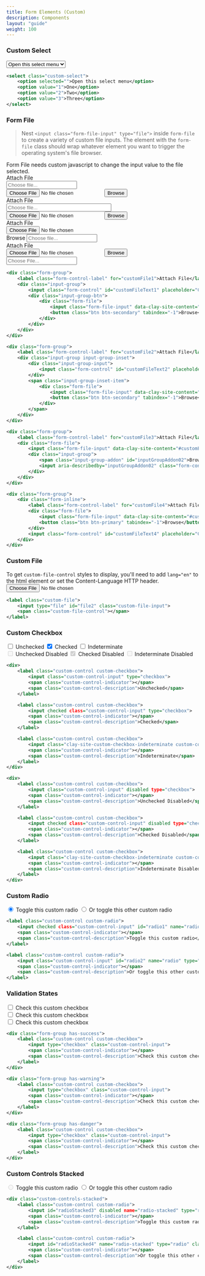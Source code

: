 ```yaml
---
title: Form Elements (Custom)
description: Components
layout: "guide"
weight: 100
---
```


<article id="1">

### Custom Select

<select class="custom-select">
	<option selected="">Open this select menu</option>
	<option value="1">One</option>
	<option value="2">Two</option>
	<option value="3">Three</option>
</select>

```xml
<select class="custom-select">
	<option selected="">Open this select menu</option>
	<option value="1">One</option>
	<option value="2">Two</option>
	<option value="3">Three</option>
</select>
```

</article>


<article id="2">

### Form File

> Nest `<input class="form-file-input" type="file">` inside `form-file` to create a variety of custom file inputs. The element with the `form-file` class should wrap whatever element you want to trigger the operating system's file browser.

<div class="alert alert-warning">
	Form File needs custom javascript to change the input value to the file selected.
</div>

<div class="form-group">
	<label class="form-control-label" for="customFile1">Attach File</label>
	<div class="input-group">
		<input class="form-control" id="customFileText1" placeholder="Choose file..." readonly type="text">
		<div class="input-group-btn">
			<div class="form-file">
				<input class="form-file-input" data-clay-site-content="#customFileText1" data-clay-site-toggle="file" id="customFile1" type="file">
				<button class="btn btn-secondary" tabindex="-1">Browse</button>
			</div>
		</div>
	</div>
</div>

<div class="form-group">
	<label class="form-control-label" for="customFile2">Attach File</label>
	<div class="input-group input-group-inset">
		<div class="input-group-input">
			<input class="form-control" id="customFileText2" placeholder="Choose file..." readonly type="text" style="padding-right: 92px;">
		</div>
		<span class="input-group-inset-item">
			<div class="form-file">
				<input class="form-file-input" data-clay-site-content="#customFileText2" data-clay-site-toggle="file" id="customFile2" type="file">
				<button class="btn btn-secondary" tabindex="-1">Browse</button>
			</div>
		</span>
	</div>
</div>

<div class="form-group">
	<label class="form-control-label" for="customFile3">Attach File</label>
	<div class="form-file">
		<input class="form-file-input" data-clay-site-content="#customFileText3" data-clay-site-toggle="file" id="customFile3" type="file">
		<div class="input-group">
			<span class="input-group-addon" id="inputGroupAddon02">Browse</span>
			<input aria-describedby="inputGroupAddon02" class="form-control" id="customFileText3" placeholder="Choose file..." tabindex="-1" type="text">
		</div>
	</div>
</div>

<div class="form-group">
	<div class="form-inline">
		<label class="form-control-label" for="customFile4">Attach File</label>
		<div class="form-file">
			<input class="form-file-input" data-clay-site-content="#customFileText4" data-clay-site-toggle="file" id="customFile4" type="file">
			<button class="btn btn-primary" tabindex="-1">Browse</button>
		</div>
		<input class="form-control" id="customFileText4" placeholder="Choose File..." readonly type="text">
	</div>
</div>

```xml
<div class="form-group">
	<label class="form-control-label" for="customFile1">Attach File</label>
	<div class="input-group">
		<input class="form-control" id="customFileText1" placeholder="Choose file..." readonly type="text">
		<div class="input-group-btn">
			<div class="form-file">
				<input class="form-file-input" data-clay-site-content="#customFileText1" data-clay-site-toggle="file" id="customFile1" type="file">
				<button class="btn btn-secondary" tabindex="-1">Browse</button>
			</div>
		</div>
	</div>
</div>

<div class="form-group">
	<label class="form-control-label" for="customFile2">Attach File</label>
	<div class="input-group input-group-inset">
		<div class="input-group-input">
			<input class="form-control" id="customFileText2" placeholder="Choose file..." readonly type="text" style="padding-right: 92px;">
		</div>
		<span class="input-group-inset-item">
			<div class="form-file">
				<input class="form-file-input" data-clay-site-content="#customFileText2" data-clay-site-toggle="file" id="customFile2" type="file">
				<button class="btn btn-secondary" tabindex="-1">Browse</button>
			</div>
		</span>
	</div>
</div>

<div class="form-group">
	<label class="form-control-label" for="customFile3">Attach File</label>
	<div class="form-file">
		<input class="form-file-input" data-clay-site-content="#customFileText3" data-clay-site-toggle="file" id="customFile3" type="file">
		<div class="input-group">
			<span class="input-group-addon" id="inputGroupAddon02">Browse</span>
			<input aria-describedby="inputGroupAddon02" class="form-control" id="customFileText3" placeholder="Choose file..." tabindex="-1" type="text">
		</div>
	</div>
</div>

<div class="form-group">
	<div class="form-inline">
		<label class="form-control-label" for="customFile4">Attach File</label>
		<div class="form-file">
			<input class="form-file-input" data-clay-site-content="#customFileText4" data-clay-site-toggle="file" id="customFile4" type="file">
			<button class="btn btn-primary" tabindex="-1">Browse</button>
		</div>
		<input class="form-control" id="customFileText4" placeholder="Choose File..." readonly type="text">
	</div>
</div>
```

</article>


<article id="3">

### Custom File

<div class="alert alert-warning">
	To get <code>custom-file-control</code> styles to display, you'll need to add <code>lang="en"</code> to the html element or set the Content-Language HTTP header.
</div>

<label class="custom-file">
	<input type="file" id="file2" class="custom-file-input">
	<span class="custom-file-control"></span>
</label>

```xml
<label class="custom-file">
	<input type="file" id="file2" class="custom-file-input">
	<span class="custom-file-control"></span>
</label>
```

</article>


<article id="4">

### Custom Checkbox

<div>
	<label class="custom-control custom-checkbox">
		<input class="custom-control-input" type="checkbox">
		<span class="custom-control-indicator"></span>
		<span class="custom-control-description">Unchecked</span>
	</label>
	<label class="custom-control custom-checkbox">
		<input checked class="custom-control-input" type="checkbox">
		<span class="custom-control-indicator"></span>
		<span class="custom-control-description">Checked</span>
	</label>
	<label class="custom-control custom-checkbox">
		<input class="clay-site-custom-checkbox-indeterminate custom-control-input" type="checkbox">
		<span class="custom-control-indicator"></span>
		<span class="custom-control-description">Indeterminate</span>
	</label>
</div>

<div>
	<label class="custom-control custom-checkbox">
		<input class="custom-control-input" disabled type="checkbox">
		<span class="custom-control-indicator"></span>
		<span class="custom-control-description">Unchecked Disabled</span>
	</label>
	<label class="custom-control custom-checkbox">
		<input checked class="custom-control-input" disabled type="checkbox">
		<span class="custom-control-indicator"></span>
		<span class="custom-control-description">Checked Disabled</span>
	</label>
	<label class="custom-control custom-checkbox">
		<input class="clay-site-custom-checkbox-indeterminate custom-control-input" disabled type="checkbox">
		<span class="custom-control-indicator"></span>
		<span class="custom-control-description">Indeterminate Disabled</span>
	</label>
</div>

```xml
<div>
	<label class="custom-control custom-checkbox">
		<input class="custom-control-input" type="checkbox">
		<span class="custom-control-indicator"></span>
		<span class="custom-control-description">Unchecked</span>
	</label>

	<label class="custom-control custom-checkbox">
		<input checked class="custom-control-input" type="checkbox">
		<span class="custom-control-indicator"></span>
		<span class="custom-control-description">Checked</span>
	</label>

	<label class="custom-control custom-checkbox">
		<input class="clay-site-custom-checkbox-indeterminate custom-control-input" type="checkbox">
		<span class="custom-control-indicator"></span>
		<span class="custom-control-description">Indeterminate</span>
	</label>
</div>

<div>
	<label class="custom-control custom-checkbox">
		<input class="custom-control-input" disabled type="checkbox">
		<span class="custom-control-indicator"></span>
		<span class="custom-control-description">Unchecked Disabled</span>
	</label>

	<label class="custom-control custom-checkbox">
		<input checked class="custom-control-input" disabled type="checkbox">
		<span class="custom-control-indicator"></span>
		<span class="custom-control-description">Checked Disabled</span>
	</label>

	<label class="custom-control custom-checkbox">
		<input class="clay-site-custom-checkbox-indeterminate custom-control-input" disabled type="checkbox">
		<span class="custom-control-indicator"></span>
		<span class="custom-control-description">Indeterminate Disabled</span>
	</label>
</div>
```

</article>


<article id="5">

### Custom Radio

<label class="custom-control custom-radio">
	<input checked class="custom-control-input" id="radio1" name="radio" type="radio">
	<span class="custom-control-indicator"></span>
	<span class="custom-control-description">Toggle this custom radio</span>
</label>

<label class="custom-control custom-radio">
	<input class="custom-control-input" id="radio2" name="radio" type="radio">
	<span class="custom-control-indicator"></span>
	<span class="custom-control-description">Or toggle this other custom radio</span>
</label>

```xml
<label class="custom-control custom-radio">
	<input checked class="custom-control-input" id="radio1" name="radio" type="radio">
	<span class="custom-control-indicator"></span>
	<span class="custom-control-description">Toggle this custom radio</span>
</label>

<label class="custom-control custom-radio">
	<input class="custom-control-input" id="radio2" name="radio" type="radio">
	<span class="custom-control-indicator"></span>
	<span class="custom-control-description">Or toggle this other custom radio</span>
</label>
```

</article>


<article id="6">

### Validation States

<div class="form-group has-success">
	<label class="custom-control custom-checkbox">
		<input type="checkbox" class="custom-control-input">
		<span class="custom-control-indicator"></span>
		<span class="custom-control-description">Check this custom checkbox</span>
	</label>
</div>

<div class="form-group has-warning">
	<label class="custom-control custom-checkbox">
		<input type="checkbox" class="custom-control-input">
		<span class="custom-control-indicator"></span>
		<span class="custom-control-description">Check this custom checkbox</span>
	</label>
</div>

<div class="form-group has-danger">
	<label class="custom-control custom-checkbox">
		<input type="checkbox" class="custom-control-input">
		<span class="custom-control-indicator"></span>
		<span class="custom-control-description">Check this custom checkbox</span>
	</label>
</div>

```xml
<div class="form-group has-success">
	<label class="custom-control custom-checkbox">
		<input type="checkbox" class="custom-control-input">
		<span class="custom-control-indicator"></span>
		<span class="custom-control-description">Check this custom checkbox</span>
	</label>
</div>

<div class="form-group has-warning">
	<label class="custom-control custom-checkbox">
		<input type="checkbox" class="custom-control-input">
		<span class="custom-control-indicator"></span>
		<span class="custom-control-description">Check this custom checkbox</span>
	</label>
</div>

<div class="form-group has-danger">
	<label class="custom-control custom-checkbox">
		<input type="checkbox" class="custom-control-input">
		<span class="custom-control-indicator"></span>
		<span class="custom-control-description">Check this custom checkbox</span>
	</label>
</div>
```

</article>


<article id="7">

### Custom Controls Stacked

<div class="custom-controls-stacked">
	<label class="custom-control custom-radio">
		<input id="radioStacked3" disabled name="radio-stacked" type="radio" class="custom-control-input">
		<span class="custom-control-indicator"></span>
		<span class="custom-control-description">Toggle this custom radio</span>
	</label>
	<label class="custom-control custom-radio">
		<input id="radioStacked4" name="radio-stacked" type="radio" class="custom-control-input">
		<span class="custom-control-indicator"></span>
		<span class="custom-control-description">Or toggle this other custom radio</span>
	</label>
</div>

```xml
<div class="custom-controls-stacked">
	<label class="custom-control custom-radio">
		<input id="radioStacked3" disabled name="radio-stacked" type="radio" class="custom-control-input">
		<span class="custom-control-indicator"></span>
		<span class="custom-control-description">Toggle this custom radio</span>
	</label>

	<label class="custom-control custom-radio">
		<input id="radioStacked4" name="radio-stacked" type="radio" class="custom-control-input">
		<span class="custom-control-indicator"></span>
		<span class="custom-control-description">Or toggle this other custom radio</span>
	</label>
</div>
```

</article>

<script>
{literal}
	$('.clay-site-custom-checkbox-indeterminate').prop('indeterminate', true);
	$('[data-clay-site-toggle="file"]').on('change', function(event) {
		var path = $(this).val();
		var name = path.substring(path.lastIndexOf("\\") + 1, path.length);
		var input = $(this).data('clay-site-content');
		$(input).val(name);
	});
{/literal}
</script>